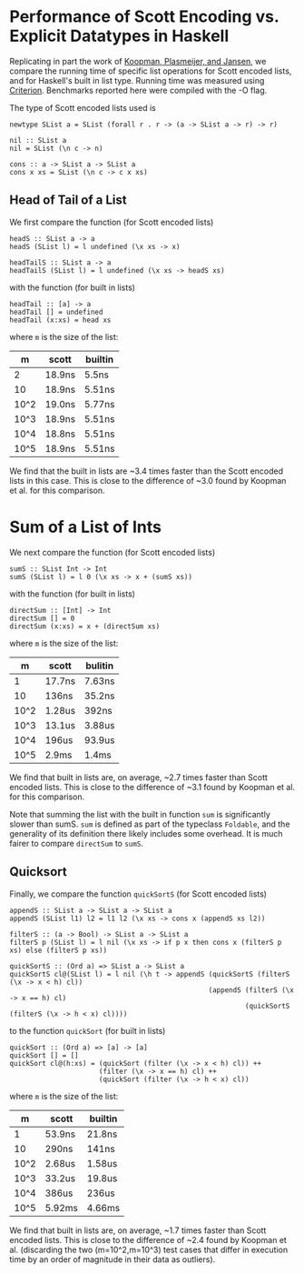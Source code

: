 # Performance of Scott Encoding vs. Explicit Datatypes in Haskell

Replicating in part the work of [Koopman, Plasmeijer, and Jansen](https://ifl2014.github.io/submissions/ifl2014_submission_13.pdf), we compare the running time of specific list operations for Scott encoded lists, and for Haskell's built in list type. Running time was measured using [Criterion](http://www.serpentine.com/criterion/tutorial.html). Benchmarks reported here were compiled with the -O flag.

The type of Scott encoded lists used is
```
newtype SList a = SList (forall r . r -> (a -> SList a -> r) -> r)

nil :: SList a
nil = SList (\n c -> n)

cons :: a -> SList a -> SList a
cons x xs = SList (\n c -> c x xs)
```

## Head of Tail of a List

We first compare the function (for Scott encoded lists)
```
headS :: SList a -> a
headS (SList l) = l undefined (\x xs -> x)

headTailS :: SList a -> a
headTailS (SList l) = l undefined (\x xs -> headS xs)
```
with the function (for built in lists)
```
headTail :: [a] -> a
headTail [] = undefined
headTail (x:xs) = head xs
```
where `m` is the size of the list:

| m | scott | builtin |
|---|-------|---------|
| 2 | 18.9ns | 5.5ns |
| 10 | 18.9ns | 5.51ns |
| 10^2 | 19.0ns | 5.77ns |
| 10^3 | 18.9ns | 5.51ns |
| 10^4 | 18.8ns | 5.51ns |
| 10^5 | 18.9ns | 5.51ns |

We find that the built in lists are ~3.4 times faster than the Scott encoded lists in this case. This is close to the difference of ~3.0 found by Koopman et al. for this comparison.

# Sum of a List of Ints

We next compare the function (for Scott encoded lists)
```
sumS :: SList Int -> Int
sumS (SList l) = l 0 (\x xs -> x + (sumS xs))
```
with the function (for built in lists)
```
directSum :: [Int] -> Int
directSum [] = 0
directSum (x:xs) = x + (directSum xs)
```
where `m` is the size of the list:

| m | scott | bulitin |
|---|-------|---------|
| 1 | 17.7ns | 7.63ns |
| 10 | 136ns | 35.2ns |
| 10^2 | 1.28us | 392ns |
| 10^3 | 13.1us | 3.88us |
| 10^4 | 196us | 93.9us |
| 10^5 | 2.9ms | 1.4ms |

We find that built in lists are, on average, ~2.7 times faster than Scott encoded lists. This is close to the difference of ~3.1 found by Koopman et al. for this comparison. 

Note that summing the list with the built in function `sum` is significantly slower than sumS. `sum` is defined as part of the typeclass `Foldable`, and the generality of its definition there likely includes some overhead. It is much fairer to compare `directSum` to `sumS`. 

## Quicksort
Finally, we compare the function `quickSortS` (for Scott encoded lists)
```
appendS :: SList a -> SList a -> SList a
appendS (SList l1) l2 = l1 l2 (\x xs -> cons x (appendS xs l2))

filterS :: (a -> Bool) -> SList a -> SList a
filterS p (SList l) = l nil (\x xs -> if p x then cons x (filterS p xs) else (filterS p xs))

quickSortS :: (Ord a) => SList a -> SList a
quickSortS cl@(SList l) = l nil (\h t -> appendS (quickSortS (filterS (\x -> x < h) cl))
                                                 (appendS (filterS (\x -> x == h) cl)
                                                          (quickSortS (filterS (\x -> h < x) cl))))
```
to the function `quickSort` (for built in lists)
```
quickSort :: (Ord a) => [a] -> [a]
quickSort [] = []
quickSort cl@(h:xs) = (quickSort (filter (\x -> x < h) cl)) ++
                      (filter (\x -> x == h) cl) ++
                      (quickSort (filter (\x -> h < x) cl))
```
where `m` is the size of the list:

| m | scott | builtin |
|---|-------|---------|
| 1 | 53.9ns | 21.8ns |
| 10 | 290ns | 141ns |
| 10^2 | 2.68us | 1.58us |
| 10^3 | 33.2us | 19.8us |
| 10^4 | 386us | 236us |
| 10^5 | 5.92ms | 4.66ms |

We find that built in lists are, on average, ~1.7 times faster than Scott encoded lists. This is close to the difference of ~2.4 found by Koopman et al. (discarding the two (m=10^2,m=10^3) test cases that differ in execution time by an order of magnitude in their data as outliers).

